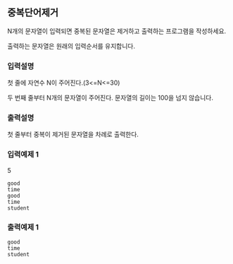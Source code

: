 ## 중복단어제거

N개의 문자열이 입력되면 중복된 문자열은 제거하고 출력하는 프로그램을 작성하세요.

출력하는 문자열은 원래의 입력순서를 유지합니다.

### 입력설명

첫 줄에 자연수 N이 주어진다.(3<=N<=30)

두 번째 줄부터 N개의 문자열이 주어진다. 문자열의 길이는 100을 넘지 않습니다.

### 출력설명

첫 줄부터 중복이 제거된 문자열을 차례로 출력한다.

### 입력예제 1

5

```
good
time
good
time
student
```

### 출력예제 1

```
good
time
student
```

